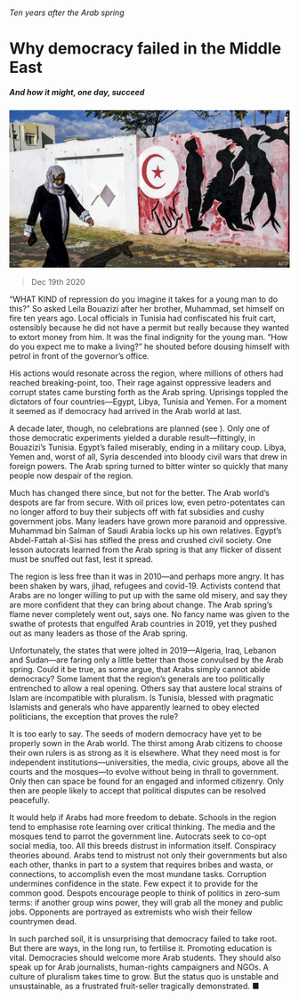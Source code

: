 ###### Ten years after the Arab spring

# Why democracy failed in the Middle East 

##### And how it might, one day, succeed 

![image](images/20201219_LDP501.jpg) 

> Dec 19th 2020 


“WHAT KIND of repression do you imagine it takes for a young man to do this?” So asked Leila Bouazizi after her brother, Muhammad, set himself on fire ten years ago. Local officials in Tunisia had confiscated his fruit cart, ostensibly because he did not have a permit but really because they wanted to extort money from him. It was the final indignity for the young man. “How do you expect me to make a living?” he shouted before dousing himself with petrol in front of the governor’s office.


His actions would resonate across the region, where millions of others had reached breaking-point, too. Their rage against oppressive leaders and corrupt states came bursting forth as the Arab spring. Uprisings toppled the dictators of four countries—Egypt, Libya, Tunisia and Yemen. For a moment it seemed as if democracy had arrived in the Arab world at last.



A decade later, though, no celebrations are planned (see ). Only one of those democratic experiments yielded a durable result—fittingly, in Bouazizi’s Tunisia. Egypt’s failed miserably, ending in a military coup. Libya, Yemen and, worst of all, Syria descended into bloody civil wars that drew in foreign powers. The Arab spring turned to bitter winter so quickly that many people now despair of the region.


Much has changed there since, but not for the better. The Arab world’s despots are far from secure. With oil prices low, even petro-potentates can no longer afford to buy their subjects off with fat subsidies and cushy government jobs. Many leaders have grown more paranoid and oppressive. Muhammad bin Salman of Saudi Arabia locks up his own relatives. Egypt’s Abdel-Fattah al-Sisi has stifled the press and crushed civil society. One lesson autocrats learned from the Arab spring is that any flicker of dissent must be snuffed out fast, lest it spread.


The region is less free than it was in 2010—and perhaps more angry. It has been shaken by wars, jihad, refugees and covid-19. Activists contend that Arabs are no longer willing to put up with the same old misery, and say they are more confident that they can bring about change. The Arab spring’s flame never completely went out, says one. No fancy name was given to the swathe of protests that engulfed Arab countries in 2019, yet they pushed out as many leaders as those of the Arab spring.


Unfortunately, the states that were jolted in 2019—Algeria, Iraq, Lebanon and Sudan—are faring only a little better than those convulsed by the Arab spring. Could it be true, as some argue, that Arabs simply cannot abide democracy? Some lament that the region’s generals are too politically entrenched to allow a real opening. Others say that austere local strains of Islam are incompatible with pluralism. Is Tunisia, blessed with pragmatic Islamists and generals who have apparently learned to obey elected politicians, the exception that proves the rule?


It is too early to say. The seeds of modern democracy have yet to be properly sown in the Arab world. The thirst among Arab citizens to choose their own rulers is as strong as it is elsewhere. What they need most is for independent institutions—universities, the media, civic groups, above all the courts and the mosques—to evolve without being in thrall to government. Only then can space be found for an engaged and informed citizenry. Only then are people likely to accept that political disputes can be resolved peacefully.


It would help if Arabs had more freedom to debate. Schools in the region tend to emphasise rote learning over critical thinking. The media and the mosques tend to parrot the government line. Autocrats seek to co-opt social media, too. All this breeds distrust in information itself. Conspiracy theories abound. Arabs tend to mistrust not only their governments but also each other, thanks in part to a system that requires bribes and wasta, or connections, to accomplish even the most mundane tasks. Corruption undermines confidence in the state. Few expect it to provide for the common good. Despots encourage people to think of politics in zero-sum terms: if another group wins power, they will grab all the money and public jobs. Opponents are portrayed as extremists who wish their fellow countrymen dead.


In such parched soil, it is unsurprising that democracy failed to take root. But there are ways, in the long run, to fertilise it. Promoting education is vital. Democracies should welcome more Arab students. They should also speak up for Arab journalists, human-rights campaigners and NGOs. A culture of pluralism takes time to grow. But the status quo is unstable and unsustainable, as a frustrated fruit-seller tragically demonstrated. ■

